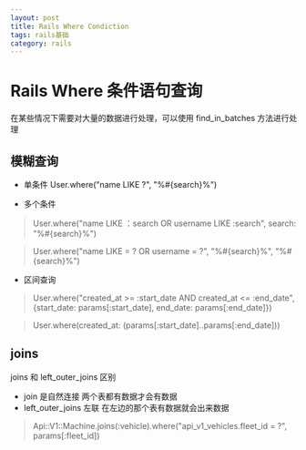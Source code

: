 ```yaml
---
layout: post
title: Rails Where Condiction
tags: rails基础
category: rails
---
```


# Rails Where 条件语句查询

在某些情况下需要对大量的数据进行处理，可以使用 find_in_batches 方法进行处理

## 模糊查询

- 单条件
User.where("name LIKE ?", "%#{search}%")

- 多个条件

>User.where("name LIKE ：search OR username LIKE :search",  search: "%#{search}%")

>User.where("name LIKE = ? OR username = ?",  "%#{search}%",  "%#{search}%")

- 区间查询

>User.where("created_at >= :start_date AND created_at <= :end_date", {start_date: params[:start_date], end_date: params[:end_date]})

>User.where(created_at: (params[:start_date]..params[:end_date]))


## joins
joins  和 left_outer_joins 区别
* join 是自然连接
两个表都有数据才会有数据
* left_outer_joins 左联
在左边的那个表有数据就会出来数据

>Api::V1::Machine.joins(:vehicle).where("api_v1_vehicles.fleet_id = ?", params[:fleet_id])
